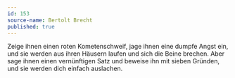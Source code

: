 ```yaml
---
id: 153
source-name: Bertolt Brecht
published: true
---
```


<p>Zeige ihnen einen roten Kometenschweif, jage ihnen eine dumpfe Angst ein, und sie werden aus ihren Häusern laufen und sich die Beine brechen. Aber sage ihnen einen vernünftigen Satz und beweise ihn mit sieben Gründen, und sie werden dich einfach auslachen.</p>
 

